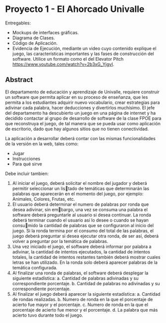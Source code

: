 # Proyecto 1 - El Ahorcado Univalle

Entregables:
- Mockups de interfaces gráficas.
- Diagrama de Clases.
- Código de Aplicación.
- Evidencia de Ejecución, mediante un video cuyo contenido explique el juego, las características importantes y las fases de construcción del software. Utilice un formato como el del Elevator Pitch https://www.youtube.com/watch?v=2b3xG_YjgvI.

## Abstract
El departamento de educación y aprendizaje de Univalle, requiere construir un software que permita 
aplicar en su proceso de enseñanza, que les permita a los estudiantes adquirir nuevo vocabulario, 
crear estrategias para adivinar cada palabra, hacer deducciones y divertirlos muchísimo.
El jefe del departamento ha descubierto un juego en una página de internet y ha decidido contactar al 
grupo de desarrollo de software de la clase FPOE para que reconstruya el juego, de tal manera que 
se pueda usar como aplicación de escritorio, dado que hay algunos sitios que no tienen conectividad.

La aplicación a desarrollar deberá contar con las mismas funcionalidades de la versión en la web, tales como:
- Jugar
- Instrucciones
- Para qué sirve

Debe incluir tambien:
1. Al iniciar el juego, deberá solicitar el nombre del jugador y deberá permitir seleccionar un listado de temáticas que determinarán las palabras que aparecerán en el momento del juego, por ejemplo: Animales, Colores, Frutas, etc.
2. El usuario deberá determinar el numero de palabras por ronda que desea adivinar, sin embargo, una vez se consuma una palabra el software deberá preguntarle al usuario si desea continuar. La ronda deberá terminar cuando el usuario así lo desee o cuando se hayan consumido la cantidad de palabras que se configuraron al inicio del juego. Si la ronda termina por el consumo del total de las palabras, el juego deberá preguntar si desea ejecutar otra ronda, de ser así, deberá volver a preguntar por la temática de palabras.
3. Una vez iniciado el juego, el software deberá informar por palabra a adivinar, la cantidad de intentos ejecutados, la cantidad de intentos totales, la cantidad de intentos restantes también deberá mostrar cuales letras se han utilizado. En la ronda solo deberá aparecer palabras de la temática configurada.
4. Al finalizar una ronda de palabras, el software deberá desplegar la siguiente estadística:
  a. Cantidad de palabras adivinadas y su correspondiente porcentaje.
  b. Cantidad de palabras no adivinadas y su correspondiente porcentaje.
5. Al finalizar el juego deberá aparecer la siguiente estadística:
  a. Cantidad de rondas realizadas.
  b. Numero de ronda en la que el porcentaje de acierto fue mayor y el porcentaje.
  c. Numero de ronda en la que el porcentaje de acierto fue menor y el porcentaje.
  d. La palabra que más acierto tuvo durante todo el juego.
